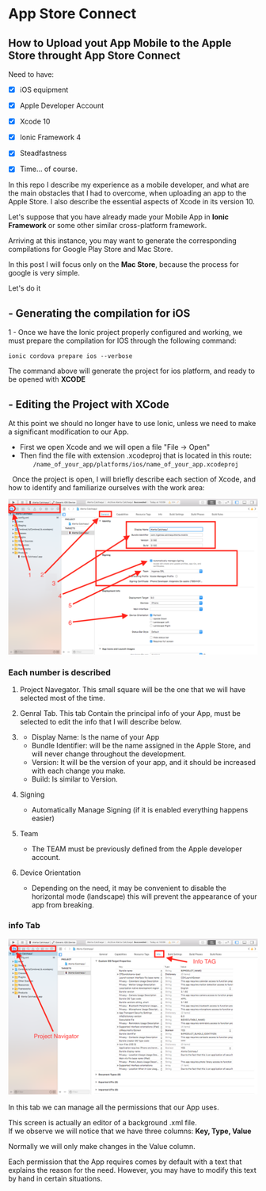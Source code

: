 # App Store Connect

## How to Upload yout App Mobile to the Apple Store throught App Store Connect


Need to have:

- [x] iOS equipment
- [x] Apple Developer Account 
- [x] Xcode 10
- [x] Ionic Framework 4
- [x] Steadfastness
- [x] Time... of course.



In this repo I describe my experience as a mobile developer, and what are the main obstacles that I had to overcome, when uploading an app to the Apple Store. I also describe the essential aspects of Xcode in its version 10.


Let's suppose that you have already made your Mobile App in __Ionic Framework__ or some other similar cross-platform framework.

Arriving at this instance, you may want to generate the corresponding compilations for Google Play Store and Mac Store.

In this post I will focus only on the __Mac Store__, because the process for google is very simple.

Let's do it

## - Generating the compilation for iOS

1 - Once we have the Ionic project properly configured and working, we must prepare the compilation for IOS through the following command:    

```
ionic cordova prepare ios --verbose
```

The command above will generate the project for ios platform, and ready to be opened with __XCODE__    

## - Editing the Project with XCode   

At this point we should no longer have to use Ionic, unless we need to make a significant modification to our App.    

  *  First we open Xcode and we will open a file "File -> Open"     
  *  Then find the file with extension .xcodeproj that is located in this route:    
 
 ```
 /name_of_your_app/platforms/ios/name_of_your_app.xcodeproj
 ```   
 
 
Once the project is open, I will briefly describe each section of Xcode, and how to identify and familiarize ourselves with the work area:


![Xcode Capture Image](https://raw.githubusercontent.com/aledc7/AppStoreConnect/master/assets/Xcode_general.png "Xcode Capture Image")
 
 
 ### Each number is described
 
1. Project Navegator.
   This small square will be the one that we will have selected most of the time.
   
2. Genral Tab.
   This tab Contain the principal info of your App, must be selected to edit the info that I will describe below.

3.  
   * Display Name:  Is the name of your App
   * Bundle Identifier: will be the name assigned in the Apple Store, and will never change throughout the development.
   * Version:  It will be the version of your app, and it should be increased with each change you make.
   * Build: Is similar to Version.

4. Signing
   * Automatically Manage Signing  (if it is enabled everything happens easier)
5. Team
   * The TEAM must be previously defined from the Apple developer account.
6. Device Orientation
   * Depending on the need, it may be convenient to disable the horizontal mode (landscape) this will prevent the appearance of your app from breaking.
     
     
 ### info Tab
 
 ![Xcode Capture Image](https://raw.githubusercontent.com/aledc7/AppStoreConnect/master/assets/Xcode_info.png "Xcode Capture Image")
 
 In this tab we can manage all the permissions that our App uses.
 
 This screen is actually an editor of a background .xml file.   
 If we observe we will notice that we have three columns:
__Key, Type, Value__

Normally we will only make changes in the Value column.

Each permission that the App requires comes by default with a text that explains the reason for the need. However, you may have to modify this text by hand in certain situations.


 



  
